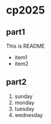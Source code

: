 # cp2025

## part1
This is README
- item1
- item2

## part2

1. sunday
1. monday
1. tuesday
1. wednesday
